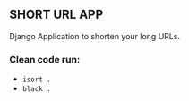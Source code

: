 ## SHORT URL APP 
Django Application to shorten your long URLs.

### Clean code run:
- `isort .`
- `black .`